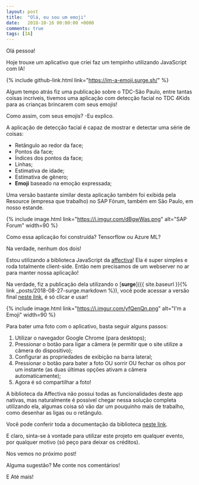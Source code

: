 ```yaml
---
layout: post
title:  "Olá, eu sou um emoji"
date:   2018-10-16 00:00:00 +0000
comments: true
tags: [IA]
---
```


Olá pessoa!

Hoje trouxe um aplicativo que criei faz um tempinho utilizando JavaScript com IA!

<!--more-->

{% include github-link.html link="https://im-a-emoji.surge.sh/" %} 

Algum tempo atrás fiz uma publicação sobre o TDC-São Paulo, entre tantas coisas incríveis, tivemos uma aplicação com detecção facial no TDC 4Kids para as crianças brincarem com seus emojis!

Como assim, com seus emojis? -Eu explico.

A aplicação de detecção facial é capaz de mostrar e detectar uma série de coisas:

* Retângulo ao redor da face;
* Pontos da face;
* Índices dos pontos da face;
* Linhas;
* Estimativa de idade;
* Estimativa de gênero;
* **Emoji** baseado na emoção expressada;

Uma versão bastante similar desta aplicação também foi exibida pela Resource (empresa que trabalho) no SAP Fórum, também em São Paulo, em nosso estande.

{% include image.html link="https://i.imgur.com/dBgwWas.png" alt="SAP Forum" width=90 %}

Como essa aplicação foi construída? Tensorflow ou Azure ML?

Na verdade, nenhum dos dois!

Estou utilizando a biblioteca JavaScript da [affectiva](https://www.affectiva.com/)! Ela é super simples e roda totalmente client-side. Então nem precisamos de um webserver no ar para manter nossa aplicação!

Na verdade, fiz a publicação dela utilizando o [**surge**]({{ site.baseurl }}{% link _posts/2018-08-27-surge.markdown %}), você pode acessar a versão final [neste link](https://im-a-emoji.surge.sh/), é só clicar e usar!

{% include image.html link="https://i.imgur.com/yfQenQn.png" alt="I'm a Emoji" width=90 %}

Para bater uma foto com o aplicativo, basta seguir alguns passos:

1. Utilizar o navegador Google Chrome (para desktops);
2. Pressionar o botão para ligar a câmera (e permitir que o site utilize a câmera do dispositivo);
3. Configurar as propriedades de exibição na barra lateral;
4. Pressionar o botão para bater a foto OU sorrir OU fechar os olhos por um instante (as duas últimas opções ativam a câmera automaticamente);
5. Agora é só compartilhar a foto!

A biblioteca da Affectiva não possui todas as funcionalidades deste app nativas, mas naturalmente é possível chegar nessa solução completa utilizando ela, algumas coisa só vão dar um pouquinho mais de trabalho, como desenhar as ligas ou o retângulo.

Você pode conferir toda a documentação da biblioteca [neste link](https://knowledge.affectiva.com/v3.2/docs/analyze-the-camera-stream-3).


E claro, sinta-se à vontade para utilizar este projeto em qualquer evento, por qualquer motivo (só peço para deixar os créditos).

Nos vemos no próximo post!

Alguma sugestão? Me conte nos comentários!

E Até mais!